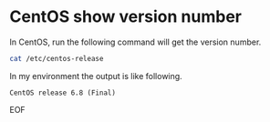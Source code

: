 # CentOS show version number
In CentOS, run the following command will get the version number.
```bash
cat /etc/centos-release
```
In my environment the output is like following.
```
CentOS release 6.8 (Final)
```

EOF